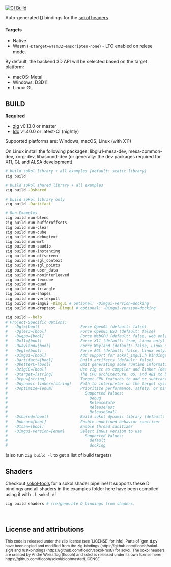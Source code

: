 
[![CI Build](https://github.com/kassane/sokol-d/actions/workflows/build.yml/badge.svg)](https://github.com/kassane/sokol-d/actions/workflows/build.yml)

Auto-generated [D](https://dlang.org) bindings for the [sokol headers](https://github.com/floooh/sokol).

#### Targets

- Native
- Wasm (`-Dtarget=wasm32-emscripten-none`) - LTO enabled on relese mode.

By default, the backend 3D API will be selected based on the target platform:

- macOS: Metal
- Windows: D3D11
- Linux: GL

## BUILD

**Required**

- [zig](https://ziglang.org/download) v0.13.0 or master
- [ldc](https://ldc-developers.github.io) v1.40.0 or latest-CI (nightly)

Supported platforms are: Windows, macOS, Linux (with X11)

On Linux install the following packages: libglu1-mesa-dev, mesa-common-dev, xorg-dev, libasound-dev (or generally: the dev packages required for X11, GL and ALSA development)

```bash
# build sokol library + all examples [default: static library]
zig build

# build sokol shared library + all examples
zig build -Dshared

# build sokol library only
zig build -Dartifact

# Run Examples
zig build run-blend
zig build run-bufferoffsets
zig build run-clear
zig build run-cube
zig build run-debugtext
zig build run-mrt
zig build run-saudio
zig build run-instancing
zig build run-offscreen
zig build run-sgl_context
zig build run-sgl_points
zig build run-user_data
zig build run-noninterleaved
zig build run-texcube
zig build run-quad
zig build run-triangle
zig build run-shapes
zig build run-vertexpull
zig build run-imgui -Dimgui # optional: -Dimgui-version=docking
zig build run-droptest -Dimgui # optional: -Dimgui-version=docking

zig build --help
# Project-Specific Options:
#   -Dgl=[bool]                  Force OpenGL (default: false)
#   -Dgles3=[bool]               Force OpenGL ES3 (default: false)
#   -Dwgpu=[bool]                Force WebGPU (default: false, web only)
#   -Dx11=[bool]                 Force X11 (default: true, Linux only)
#   -Dwayland=[bool]             Force Wayland (default: false, Linux only, not supported in main-line headers)
#   -Degl=[bool]                 Force EGL (default: false, Linux only)
#   -Dimgui=[bool]               Add support for sokol_imgui.h bindings
#   -Dartifact=[bool]            Build artifacts (default: false)
#   -DbetterC=[bool]             Omit generating some runtime information and helper functions (default: false)
#   -DzigCC=[bool]               Use zig cc as compiler and linker (default: false)
#   -Dtarget=[string]            The CPU architecture, OS, and ABI to build for
#   -Dcpu=[string]               Target CPU features to add or subtract
#   -Ddynamic-linker=[string]    Path to interpreter on the target system
#   -Doptimize=[enum]            Prioritize performance, safety, or binary size
#                                  Supported Values:
#                                    Debug
#                                    ReleaseSafe
#                                    ReleaseFast
#                                    ReleaseSmall
#   -Dshared=[bool]              Build sokol dynamic library (default: static)
#   -Dubsan=[bool]               Enable undefined behavior sanitizer
#   -Dtsan=[bool]                Enable thread sanitizer
#   -Dimgui-version=[enum]       Select ImGui version to use
#                                  Supported Values:
#                                    default
#                                    docking

```
(also run `zig build -l` to get a list of build targets)

## Shaders

Checkout [sokol-tools](https://github.com/floooh/sokol-tools) for a sokol shader pipeline! It supports these D bindings and all shaders in the examples folder
here have been compiled using it with `-f sokol_d`!

```bash
zig build shaders # (re)generate D bindings from shaders.
```

<br>

## License and attributions

<sub>
This code is released under the zlib license (see `LICENSE` for info). Parts of `gen_d.py` have been copied and modified from
the zig-bindings (https://github.com/floooh/sokol-zig/) and rust-bindings (https://github.com/floooh/sokol-rust/) for sokol.
</sub>


<sub>
The sokol headers are created by Andre Weissflog (floooh) and sokol is released under its own license here: https://github.com/floooh/sokol/blob/master/LICENSE
</sub>
</br>
